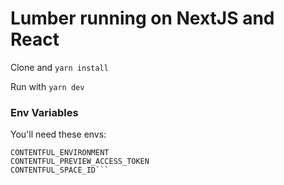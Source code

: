 # Lumber running on NextJS and React

Clone and `yarn install`

Run with `yarn dev`

### Env Variables

You'll need these envs:

```CONTENTFUL_ACCESS_TOKEN
CONTENTFUL_ENVIRONMENT
CONTENTFUL_PREVIEW_ACCESS_TOKEN
CONTENTFUL_SPACE_ID```
